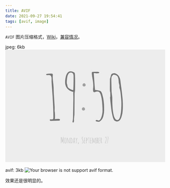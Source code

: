 ```yaml
---
title: AVIF
date: 2021-09-27 19:54:41
tags: [avif, image]
---
```


`AVIF` 图片压缩格式，[Wiki](https://www.wikiwand.com/en/AVIF)，[兼容情况](http://caniuse.com/?search=avif)。

jpeg: 6kb
![Jpeg Iamge](./img/test.jpg)

avif: 3kb
![Your browser is not support avif format.](./img/test.avif)

效果还是很明显的。
